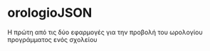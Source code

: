 # orologioJSON
Η πρώτη από τις δύο εφαρμογές για την προβολή του ωρολογίου προγράμματος ενός σχολείου
